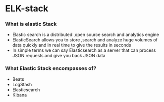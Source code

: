 # ELK-stack

### What is elastic Stack

- Elastic search is a distributed ,open source search and analytics engine 
- ElasticSearch allows you to store ,search and analyze huge volumes of data quickly and in real time to give the results in seconds
- In simple terms we can say Elasticsearch as a server that can process JSON requests and give you back JSON data

### What Elastic Stack encompasses of?

- Beats
- LogStash
- Elasticsearch
- Kibana
